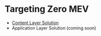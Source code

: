 # Targeting Zero MEV

* [Content Layer Solution](https://github.com/pmcgoohan/targeting-zero-mev/blob/main/content-layer.md)
*  Application Layer Solution (coming soon) 
